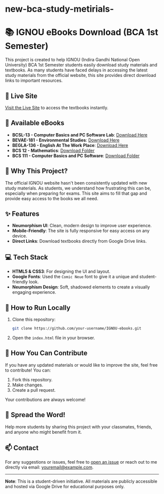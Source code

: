 # new-bca-study-metirials-
# 📚 IGNOU eBooks Download (BCA 1st Semester)

This project is created to help IGNOU (Indira Gandhi National Open University) BCA 1st Semester students easily download study materials and textbooks. As many students have faced delays in accessing the latest study materials from the official website, this site provides direct download links to important resources.

## 🚀 Live Site

[Visit the Live Site](https://wrapfr33kzz.github.io/new-bca-study-metirials-/) to access the textbooks instantly.

## 🔗 Available eBooks

- **BCSL-13 - Computer Basics and PC Software Lab**: [Download Here](https://drive.google.com/file/d/1SWnVntEuoxB-TIVok9Mw3X6Hg9o5OR6a/view?usp=sharing)
- **BEVAE-181 - Environmental Studies**: [Download Here](https://drive.google.com/file/d/1rrn-phyu5C534J8zu-Mdfzjm7eocN7wd/view?usp=sharing)
- **BEGLA-136 - English At The Work Place**: [Download Here](https://drive.google.com/file/d/1JJXAhVYdv2pkwCJLp8SnVUQQAPBVlTbq/view?usp=sharing)
- **BCS 12 - Mathematics**: [Download Folder](https://drive.google.com/drive/folders/1TULvRS9Q62zvOMjQ7fp6_s3Mw1HWDvd3?usp=sharing)
- **BCS 111 - Computer Basics and PC Software**: [Download Folder](https://drive.google.com/drive/folders/1x5cjCe60-pWB8cx1l6RWomJ_luGUEA98?usp=sharing)

## 🌟 Why This Project?

The official IGNOU website hasn't been consistently updated with new study materials. As students, we understand how frustrating this can be, especially when preparing for exams. This site aims to fill that gap and provide easy access to the books we all need.

## ✨ Features

- **Neumorphism UI**: Clean, modern design to improve user experience.
- **Mobile-Friendly**: The site is fully responsive for easy access on any device.
- **Direct Links**: Download textbooks directly from Google Drive links.
  
## 💻 Tech Stack

- **HTML5 & CSS3**: For designing the UI and layout.
- **Google Fonts**: Used the `Comic Neue` font to give it a unique and student-friendly look.
- **Neumorphism Design**: Soft, shadowed elements to create a visually engaging experience.

## 🔧 How to Run Locally

1. Clone this repository:
    ```bash
    git clone https://github.com/your-username/IGNOU-ebooks.git
    ```

2. Open the `index.html` file in your browser.

## 🤝 How You Can Contribute

If you have any updated materials or would like to improve the site, feel free to contribute! You can:

1. Fork this repository.
2. Make changes.
3. Create a pull request.

Your contributions are always welcome!

## 📢 Spread the Word!

Help more students by sharing this project with your classmates, friends, and anyone who might benefit from it.

## 📫 Contact

For any suggestions or issues, feel free to [open an issue](https://github.com/your-username/IGNOU-ebooks/issues) or reach out to me directly via email: [youremail@example.com](mailto:youremail@example.com).

---

**Note**: This is a student-driven initiative. All materials are publicly accessible and hosted via Google Drive for educational purposes only.
